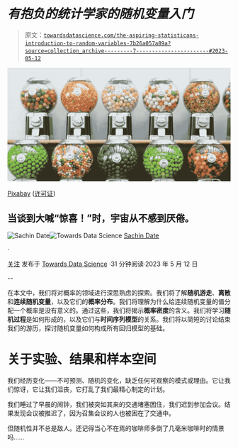 # *有抱负的统计学家的随机变量入门*

> 原文：[`towardsdatascience.com/the-aspiring-statisticans-introduction-to-random-variables-7b26a057a89a?source=collection_archive---------7-----------------------#2023-05-12`](https://towardsdatascience.com/the-aspiring-statisticans-introduction-to-random-variables-7b26a057a89a?source=collection_archive---------7-----------------------#2023-05-12)

![](img/dcb6c0069cd80d228923f82aebc9de2f.png)

[Pixabay](https://pixabay.com/photos/candy-sweets-sugar-confectionery-1924595/) ([许可证](https://pixabay.com/service/terms/))

## 当谈到大喊“惊喜！”时，宇宙从不感到厌倦。

[](https://timeseriesreasoning.medium.com/?source=post_page-----7b26a057a89a--------------------------------)![Sachin Date](https://timeseriesreasoning.medium.com/?source=post_page-----7b26a057a89a--------------------------------)[](https://towardsdatascience.com/?source=post_page-----7b26a057a89a--------------------------------)![Towards Data Science](https://towardsdatascience.com/?source=post_page-----7b26a057a89a--------------------------------) [Sachin Date](https://timeseriesreasoning.medium.com/?source=post_page-----7b26a057a89a--------------------------------)

·

[关注](https://medium.com/m/signin?actionUrl=https%3A%2F%2Fmedium.com%2F_%2Fsubscribe%2Fuser%2Fb75b5b1730f3&operation=register&redirect=https%3A%2F%2Ftowardsdatascience.com%2Fthe-aspiring-statisticans-introduction-to-random-variables-7b26a057a89a&user=Sachin+Date&userId=b75b5b1730f3&source=post_page-b75b5b1730f3----7b26a057a89a---------------------post_header-----------) 发布于 [Towards Data Science](https://towardsdatascience.com/?source=post_page-----7b26a057a89a--------------------------------) ·31 分钟阅读·2023 年 5 月 12 日[](https://medium.com/m/signin?actionUrl=https%3A%2F%2Fmedium.com%2F_%2Fvote%2Ftowards-data-science%2F7b26a057a89a&operation=register&redirect=https%3A%2F%2Ftowardsdatascience.com%2Fthe-aspiring-statisticans-introduction-to-random-variables-7b26a057a89a&user=Sachin+Date&userId=b75b5b1730f3&source=-----7b26a057a89a---------------------clap_footer-----------)

--

[](https://medium.com/m/signin?actionUrl=https%3A%2F%2Fmedium.com%2F_%2Fbookmark%2Fp%2F7b26a057a89a&operation=register&redirect=https%3A%2F%2Ftowardsdatascience.com%2Fthe-aspiring-statisticans-introduction-to-random-variables-7b26a057a89a&source=-----7b26a057a89a---------------------bookmark_footer-----------)

在本文中，我们将对概率的领域进行深思熟虑的探索。我们将了解**随机游走**、**离散**和**连续随机变量**，以及它们的**概率分布**。我们将理解为什么给连续随机变量的值分配一个概率是没有意义的。通过这些，我们将揭示**概率密度**的含义。我们将学习**随机过程**是如何形成的，以及它们与**时间序列模型**的关系。我们将以简短的讨论结束我们的游历，探讨随机变量如何构成所有回归模型的基础。

# 关于实验、结果和样本空间

我们经历变化——不可预测、随机的变化，缺乏任何可观察的模式或理由。它让我们惊讶，它让我们沮丧，它打乱了我们最精心制定的计划。

我们睡过了早晨的闹钟，我们被突如其来的交通堵塞困住，我们迟到参加会议。结果发现会议被推迟了，因为召集会议的人也被困在了交通中。

但随机性并不总是敌人。还记得当心不在焉的咖啡师多倒了几毫米咖啡时的情景吗……
